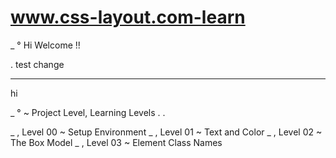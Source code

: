 # www.css-layout.com-learn

_ ° Hi Welcome !!

. test change

---

hi

_ ° ~ Project Level, Learning Levels . .


_ , Level 00 ~ Setup Environment 
_ , Level 01 ~ Text and Color
_ , Level 02 ~ The Box Model 
_ , Level 03 ~ Element Class Names